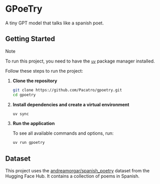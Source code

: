# GPoeTry

A tiny GPT model that talks like a spanish poet.

## Getting Started

> [!NOTE]
> To run this project, you need to have the [`uv`](https://docs.astral.sh/uv/) package manager installed.

Follow these steps to run the project:

1. **Clone the repository**

    ```bash
    git clone https://github.com/Pacatro/gpoetry.git
    cd gpoetry
    ```

2. **Install dependencies and create a virtual environment**

    ```bash
    uv sync
    ```

3. **Run the application**

    To see all available commands and options, run:

    ```bash
    uv run gpoetry
    ```

## Dataset

This project uses the [andreamorgar/spanish_poetry](https://huggingface.co/datasets/andreamorgar/spanish_poetry) dataset from the Hugging Face Hub. It contains a collection of poems in Spanish.

